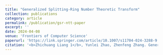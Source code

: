 ```yaml
---
title: "Generalized Splitting-Ring Number Theoretic Transform"
collection: publications
category: article
permalink: /publication/gsr-ntt-paper
excerpt: ''
date: 2024-04-08
venue: 'Frontiers of Computer Science'
paperurl: 'https://link.springer.com/article/10.1007/s11704-024-3288-9'
citation: '<b>Zhichuang Liang 1</b>, Yunlei Zhao, Zhenfeng Zhang. Generalized Splitting-Ring Number Theoretic Transform. <i>Frontiers of Computer Science 1</i>, 2024, 18(4): 184818.'
---
```

